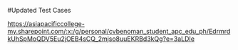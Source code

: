 #Updated Test Cases

https://asiapacificcollege-my.sharepoint.com/:x:/g/personal/cvbenoman_student_apc_edu_ph/EdrmrdkUhSpMoQDV5Eu2jOEB4sCQ_2mjso8uuEKRBd3kQg?e=3aLDIe
